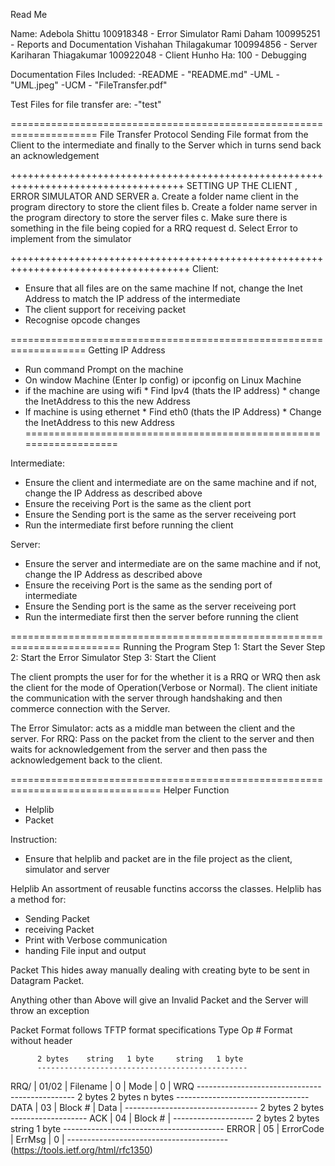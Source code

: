 Read Me

Name: 
Adebola Shittu         100918348 - Error Simulator
Rami Daham             100995251 - Reports and Documentation
Vishahan Thilagakumar  100994856 - Server
Kariharan Thiagakumar  100922048 - Client
Hunho Ha:              100       - Debugging

Documentation Files Included:
 -README - "README.md"
 -UML    - "UML.jpeg"
 -UCM    - "FileTransfer.pdf"
 
 Test Files for file transfer are:
 -"test"
 
 
=====================================================================
File Transfer Protocol
Sending File format from the Client to the intermediate and finally 
to the Server which in turns send back an acknowledgement


++++++++++++++++++++++++++++++++++++++++++++++++++++++++++++++++++++++++++++++++++++
SETTING UP THE CLIENT , ERROR SIMULATOR AND SERVER
a. Create a folder name client in the program directory to store the client files
b. Create a folder name server in the program directory to store the server files
c. Make sure there is something in the file being copied for a RRQ request
d. Select Error to implement from the simulator

+++++++++++++++++++++++++++++++++++++++++++++++++++++++++++++++++++++++++++++++++++++
Client:
  * Ensure that all files are on the same machine
    If not, change the Inet Address to match the IP address of the intermediate
  * The client support for receiving packet
  * Recognise opcode changes


===================================================================
Getting IP Address

* Run command Prompt on the machine
* On window Machine (Enter Ip config) or ipconfig on Linux Machine
* if the machine are using wifi
      * Find Ipv4 (thats the IP address)
      * change the InetAddress to this the new Address
* If machine is using ethernet
      * Find eth0 (thats the IP Address)
      * Change the InetAddress to this new Address
===================================================================

Intermediate:
  * Ensure the client and intermediate are on the same machine and 
    if not, change the IP Address as described above
  * Ensure the receiving Port is the same as the client port
  * Ensure the Sending port is the same as the server receiveing port
  * Run the intermediate first before running the client


Server:
  * Ensure the server and intermediate are on the same machine and 
    if not, change the IP Address as described above
  * Ensure the receiving Port is the same as the sending port of intermediate
  * Ensure the Sending port is the same as the server receiveing port
  * Run the intermediate first then the server before running the client

=========================================================================
Running the Program
Step 1:  Start the Sever 
Step 2: Start the Error Simulator
Step 3: Start the Client

The client prompts the user for for the whether it is a RRQ or WRQ then 
ask the client for the mode of Operation(Verbose or Normal).
The client initiate the communication with the server through handshaking and then 
commerce connection with the Server.

The Error Simulator: acts as a middle man between the client and the server.
   For RRQ: Pass on the packet from the client to the server and then waits for acknowledgement 
   from the server and then pass the acknowledgement back to the client.
   


================================================================================
Helper Function 
* Helplib
* Packet

Instruction:
* Ensure that helplib and packet are in the file project as the client, simulator and server


Helplib
An assortment of reusable functins accorss the classes. Helplib has a method for:
* Sending Packet
* receiving Packet
* Print with Verbose communication
* handing File input and output

Packet
This hides away manually dealing with creating byte to be sent in Datagram Packet.

Anything other than Above will give an Invalid Packet and the 
Server will throw an exception

Packet Format follows TFTP format specifications 
   Type   Op #     Format without header
   
          2 bytes    string   1 byte     string   1 byte
          -----------------------------------------------
   RRQ/  | 01/02 |  Filename  |   0  |    Mode    |   0  |
   WRQ    -----------------------------------------------
          2 bytes    2 bytes       n bytes
          ---------------------------------
   DATA  | 03    |   Block #  |    Data    |
          ---------------------------------
          2 bytes    2 bytes
          -------------------
   ACK   | 04    |   Block #  |
          --------------------
          2 bytes  2 bytes        string    1 byte
          ----------------------------------------
   ERROR | 05    |  ErrorCode |   ErrMsg   |   0  |
          ----------------------------------------
   (https://tools.ietf.org/html/rfc1350)
  
